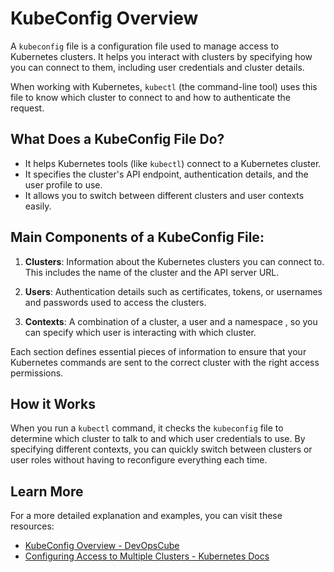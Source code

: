 # KubeConfig Overview

A `kubeconfig` file is a configuration file used to manage access to Kubernetes clusters. It helps you interact with clusters by specifying how you can connect to them, including user credentials and cluster details.

When working with Kubernetes, `kubectl` (the command-line tool) uses this file to know which cluster to connect to and how to authenticate the request.

## What Does a KubeConfig File Do?

- It helps Kubernetes tools (like `kubectl`) connect to a Kubernetes cluster.
- It specifies the cluster's API endpoint, authentication details, and the user profile to use.
- It allows you to switch between different clusters and user contexts easily.

## Main Components of a KubeConfig File:

1. **Clusters**: Information about the Kubernetes clusters you can connect to. This includes the name of the cluster and the API server URL.

2. **Users**: Authentication details such as certificates, tokens, or usernames and passwords used to access the clusters.

3. **Contexts**: A combination of a cluster, a user and a namespace , so you can specify which user is interacting with which cluster.

Each section defines essential pieces of information to ensure that your Kubernetes commands are sent to the correct cluster with the right access permissions.

## How it Works

When you run a `kubectl` command, it checks the `kubeconfig` file to determine which cluster to talk to and which user credentials to use. By specifying different contexts, you can quickly switch between clusters or user roles without having to reconfigure everything each time.

## Learn More

For a more detailed explanation and examples, you can visit these resources:

- [KubeConfig Overview - DevOpsCube](https://devopscube.com/kubernetes-kubeconfig-file/)
- [Configuring Access to Multiple Clusters - Kubernetes Docs](https://kubernetes.io/docs/tasks/access-application-cluster/configure-access-multiple-clusters/)
